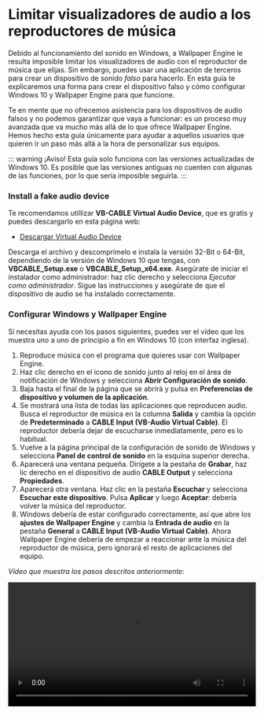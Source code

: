 # Limitar visualizadores de audio a los reproductores de música

Debido al funcionamiento del sonido en Windows, a Wallpaper Engine le resulta imposible limitar los visualizadores de audio con el reproductor de música que elijas. Sin embargo, puedes usar una aplicación de terceros para crear un dispositivo de sonido *falso* para hacerlo. En esta guía te explicaremos una forma para crear el dispositivo falso y cómo configurar Windows 10 y Wallpaper Engine para que funcione.

Te en mente que no ofrecemos asistencia para los dispositivos de audio falsos y no podemos garantizar que vaya a funcionar: es un proceso muy avanzada que va mucho más allá de lo que ofrece Wallpaper Engine. Hemos hecho esta guía únicamente para ayudar a aquellos usuarios que quieren ir un paso más allá a la hora de personalizar sus equipos.

::: warning
¡Aviso! Esta guía solo funciona con las versiones actualizadas de Windows 10. Es posible que las versiones antiguas no cuenten con algunas de las funciones, por lo que sería imposible seguirla.
:::

### Install a fake audio device

Te recomendamos utillizar **VB-CABLE Virtual Audio Device**, que es gratis y puedes descargarlo en esta página web:

* [Descargar Virtual Audio Device](https://www.vb-audio.com/Cable/)

Descarga el archivo y descomprímelo e instala la versión 32-Bit o 64-Bit, dependiendo de la versión de Windows 10 que tengas, con **VBCABLE_Setup.exe** o **VBCABLE_Setup_x64.exe**. Asegúrate de iniciar el instalador como administrador: haz clic derecho y selecciona *Ejecutar como administrador*. Sigue las instrucciones y asegúrate de que el dispositivo de audio se ha instalado correctamente.

### Configurar Windows y Wallpaper Engine

Si necesitas ayuda con los pasos siguientes, puedes ver el vídeo que los muestra uno a uno de principio a fin en Windows 10 (con interfaz inglesa).

1. Reproduce música con el programa que quieres usar con Wallpaper Engine.
2. Haz clic derecho en el icono de sonido junto al reloj en el área de notificación de Windows y selecciona **Abrir Configuración de sonido**.
3. Baja hasta el final de la página que se abrirá y pulsa en **Preferencias de dispositivo y volumen de la aplicación**.
4. Se mostrará una lista de todas las aplicaciones que reproducen audio. Busca el reproductor de música en la columna **Salida** y cambia la opción de **Predeterminado** a **CABLE Input (VB-Audio Virtual Cable)**. El reproductor debería dejar de escucharse inmediatamente, pero es lo habitual.
5. Vuelve a la página principal de la configuración de sonido de Windows y selecciona **Panel de control de sonido** en la esquina superior derecha.
6. Aparecerá una ventana pequeña. Dirígete a la pestaña de **Grabar**, haz lic derecho en el dispositivo de audio **CABLE Output** y selecciona **Propiedades**.
7. Aparecerá otra ventana. Haz clic en la pestaña **Escuchar** y selecciona **Escuchar este dispositivo**. Pulsa **Aplicar** y luego **Aceptar**: debería volver la música del reproductor.
8. Windows debería de estar configurado correctamente, así que abre los **ajustes de Wallpaper Engine** y cambia la **Entrada de audio** en la pestaña **General** a **CABLE Input (VB-Audio Virtual Cable)**. Ahora Wallpaper Engine debería de empezar a reaccionar ante la música del reproductor de música, pero ignorará el resto de aplicaciones del equipo.

*Vídeo que muestra los pasos descritos anteriormente:*

<video width="100%" controls>
  <source src="/videos/audioinputdevice.mp4" type="video/mp4">
  Your browser does not support the video tag.
</video>

